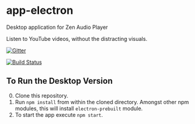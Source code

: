 # app-electron
Desktop application for Zen Audio Player

Listen to YouTube videos, without the distracting visuals.

[![Gitter](https://badges.gitter.im/Join%20Chat.svg)](https://gitter.im/zen-audio-player/zen-audio-player.github.io?utm_source=badge&utm_medium=badge&utm_campaign=pr-badge)

[![Build Status](https://travis-ci.org/zen-audio-player/app-electron.svg?branch=master)](https://travis-ci.org/zen-audio-player/app-electron)

## To Run the Desktop Version

0. Clone this repository.
0. Run `npm install` from within the cloned directory. Amongst other npm modules, this will install `electron-prebuilt` module. 
0. To start the app execute `npm start`.
